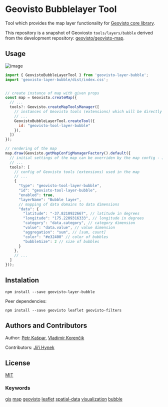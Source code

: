 # Geovisto Bubblelayer Tool
Tool which provides the map layer functionality for [Geovisto core library](https://github.com/geovisto/geovisto).

This repository is a snapshot of Geoviosto `tools/layers/bubble` derived from the development repository: [geovisto/geovisto-map](https://github.com/geovisto/geovisto-map).

## Usage
![image](https://user-images.githubusercontent.com/44326793/231517793-49dfea9d-b7bb-407f-841f-1c87c0665633.png)


```js 
import { GeovistoBubbleLayerTool } from 'geovisto-layer-bubble';
import 'geovisto-layer-bubble/dist/index.css';


// create instance of map with given props
const map = Geovisto.createMap({
  // ...
  tools?: Geovisto.createMapToolsManager([
    // instances of Geovisto tools (extensions) which will be directly used in the map
    // ...
    GeovistoBubbleLayerTool.createTool({
      id: "geovisto-tool-layer-bubble"
    }),
  ])
});

// rendering of the map
map.draw(Geovisto.getMapConfigManagerFactory().default({
  // initial settings of the map can be overriden by the map config - JSON structure providing user settings 
  // ...
  tools?: [
    // config of Geovisto tools (extensions) used in the map
    // ...
    {
      "type": "geovisto-tool-layer-bubble",
      "id": "geovisto-tool-layer-bubble",
      "enabled": true,
      "layerName": "Bubble layer",
      // mapping of data domains to data dimensions
      "data": {
        "latitude": "-37.8210922667", // latitude in degrees
        "longitude": "175.2209316333", // longitude in degrees
        "category": "data.category", // category dimension
        "value": "data.value", // value dimension
        "aggregation": "sum", // [sum, count]
        "color": "#e32400" // color of bubbles
        "bubbleSize": 2 // size of bubbles
      }
    },
    // ...
  ]
}));
```
## Instalation
`npm install --save geovisto-layer-bubble`

Peer dependencies:

`npm install --save geovisto leaflet geovisto-filters`

## Authors and Contributors
Author: [Petr Kašpar](https://github.com/xkaspa40), [Vladimír Korenčik](https://github.com/froztt)

Contributors: [Jiři Hynek](https://github.com/jirka)

## License
[MIT](https://github.com/geovisto/geovisto-layer-bubble/blob/master/LICENSE)

### Keywords
[gis](https://www.npmjs.com/search?q=keywords:gis) [map](https://www.npmjs.com/search?q=keywords:map) [geovisto](https://www.npmjs.com/search?q=keywords:geovisto) [leaflet](https://www.npmjs.com/search?q=keywords:leaflet) [spatial-data](https://www.npmjs.com/search?q=keywords:spatial-data) [visualization](https://www.npmjs.com/search?q=keywords:visualization) [bubble](https://www.npmjs.com/search?q=keywords:bubble)

